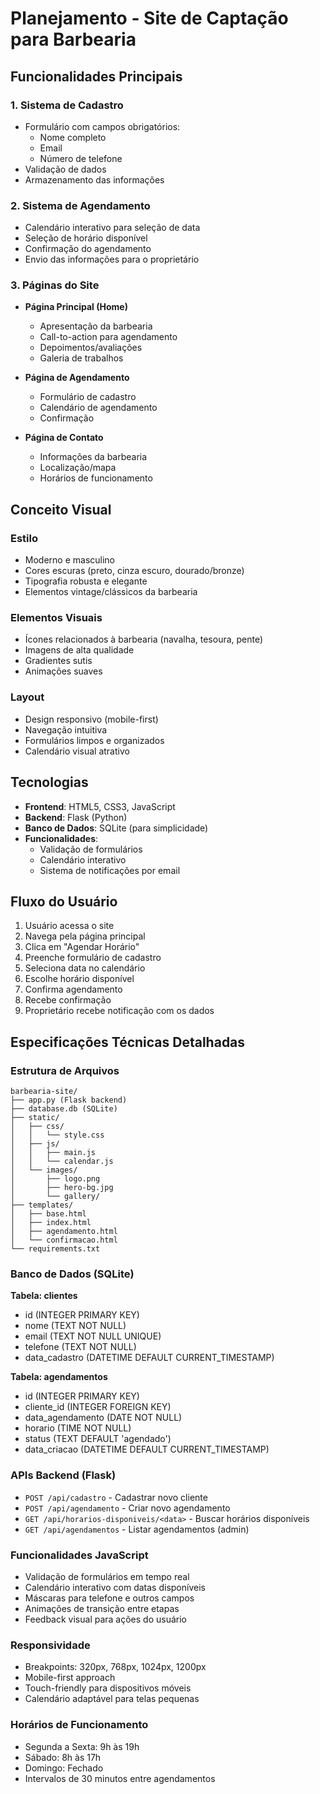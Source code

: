 # Planejamento - Site de Captação para Barbearia

## Funcionalidades Principais

### 1. Sistema de Cadastro
- Formulário com campos obrigatórios:
  - Nome completo
  - Email
  - Número de telefone
- Validação de dados
- Armazenamento das informações

### 2. Sistema de Agendamento
- Calendário interativo para seleção de data
- Seleção de horário disponível
- Confirmação do agendamento
- Envio das informações para o proprietário

### 3. Páginas do Site
- **Página Principal (Home)**
  - Apresentação da barbearia
  - Call-to-action para agendamento
  - Depoimentos/avaliações
  - Galeria de trabalhos

- **Página de Agendamento**
  - Formulário de cadastro
  - Calendário de agendamento
  - Confirmação

- **Página de Contato**
  - Informações da barbearia
  - Localização/mapa
  - Horários de funcionamento

## Conceito Visual

### Estilo
- Moderno e masculino
- Cores escuras (preto, cinza escuro, dourado/bronze)
- Tipografia robusta e elegante
- Elementos vintage/clássicos da barbearia

### Elementos Visuais
- Ícones relacionados à barbearia (navalha, tesoura, pente)
- Imagens de alta qualidade
- Gradientes sutis
- Animações suaves

### Layout
- Design responsivo (mobile-first)
- Navegação intuitiva
- Formulários limpos e organizados
- Calendário visual atrativo

## Tecnologias
- **Frontend**: HTML5, CSS3, JavaScript
- **Backend**: Flask (Python)
- **Banco de Dados**: SQLite (para simplicidade)
- **Funcionalidades**: 
  - Validação de formulários
  - Calendário interativo
  - Sistema de notificações por email

## Fluxo do Usuário
1. Usuário acessa o site
2. Navega pela página principal
3. Clica em "Agendar Horário"
4. Preenche formulário de cadastro
5. Seleciona data no calendário
6. Escolhe horário disponível
7. Confirma agendamento
8. Recebe confirmação
9. Proprietário recebe notificação com os dados



## Especificações Técnicas Detalhadas

### Estrutura de Arquivos
```
barbearia-site/
├── app.py (Flask backend)
├── database.db (SQLite)
├── static/
│   ├── css/
│   │   └── style.css
│   ├── js/
│   │   ├── main.js
│   │   └── calendar.js
│   └── images/
│       ├── logo.png
│       ├── hero-bg.jpg
│       └── gallery/
├── templates/
│   ├── base.html
│   ├── index.html
│   ├── agendamento.html
│   └── confirmacao.html
└── requirements.txt
```

### Banco de Dados (SQLite)
**Tabela: clientes**
- id (INTEGER PRIMARY KEY)
- nome (TEXT NOT NULL)
- email (TEXT NOT NULL UNIQUE)
- telefone (TEXT NOT NULL)
- data_cadastro (DATETIME DEFAULT CURRENT_TIMESTAMP)

**Tabela: agendamentos**
- id (INTEGER PRIMARY KEY)
- cliente_id (INTEGER FOREIGN KEY)
- data_agendamento (DATE NOT NULL)
- horario (TIME NOT NULL)
- status (TEXT DEFAULT 'agendado')
- data_criacao (DATETIME DEFAULT CURRENT_TIMESTAMP)

### APIs Backend (Flask)
- `POST /api/cadastro` - Cadastrar novo cliente
- `POST /api/agendamento` - Criar novo agendamento
- `GET /api/horarios-disponiveis/<data>` - Buscar horários disponíveis
- `GET /api/agendamentos` - Listar agendamentos (admin)

### Funcionalidades JavaScript
- Validação de formulários em tempo real
- Calendário interativo com datas disponíveis
- Máscaras para telefone e outros campos
- Animações de transição entre etapas
- Feedback visual para ações do usuário

### Responsividade
- Breakpoints: 320px, 768px, 1024px, 1200px
- Mobile-first approach
- Touch-friendly para dispositivos móveis
- Calendário adaptável para telas pequenas

### Horários de Funcionamento
- Segunda a Sexta: 9h às 19h
- Sábado: 8h às 17h
- Domingo: Fechado
- Intervalos de 30 minutos entre agendamentos

